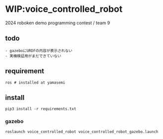 # WIP:voice_controlled_robot

2024 roboken demo programming contest / team 9

## todo
```
- gazeboにURDFの内容が表示されない
- 実機検証用がまだできていない
```

## requirement
```
ros # installed at yamasemi
```

## install
```
pip3 install -r requirements.txt
```

### gazebo
```
roslaunch voice_controlled_robot voice_controlled_robot_gazebo.launch
```